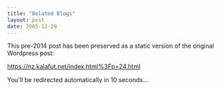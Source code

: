```yaml
---
title: "Belated Blogs"
layout: post
date: 2005-12-29
---
```


This pre-2014 post has been preserved as a static version of the original Wordpress post:

https://nz.kalafut.net/index.html%3Fp=24.html

You'll be redirected automatically in 10 seconds...

<head>
  <meta http-equiv="refresh" content="10;url=https://nz.kalafut.net/index.html%3Fp=24.html">
</head>

